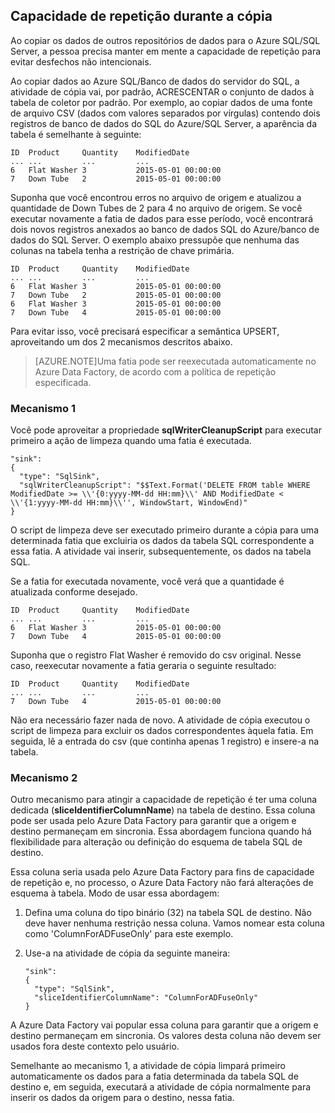 ## Capacidade de repetição durante a cópia

Ao copiar os dados de outros repositórios de dados para o Azure SQL/SQL Server, a pessoa precisa manter em mente a capacidade de repetição para evitar desfechos não intencionais.

Ao copiar dados ao Azure SQL/Banco de dados do servidor do SQL, a atividade de cópia vai, por padrão, ACRESCENTAR o conjunto de dados à tabela de coletor por padrão. Por exemplo, ao copiar dados de uma fonte de arquivo CSV (dados com valores separados por vírgulas) contendo dois registros de banco de dados do SQL do Azure/SQL Server, a aparência da tabela é semelhante à seguinte:
	
	ID	Product		Quantity	ModifiedDate
	...	...			...			...
	6	Flat Washer	3			2015-05-01 00:00:00
	7 	Down Tube	2			2015-05-01 00:00:00

Suponha que você encontrou erros no arquivo de origem e atualizou a quantidade de Down Tubes de 2 para 4 no arquivo de origem. Se você executar novamente a fatia de dados para esse período, você encontrará dois novos registros anexados ao banco de dados SQL do Azure/banco de dados do SQL Server. O exemplo abaixo pressupõe que nenhuma das colunas na tabela tenha a restrição de chave primária.
	
	ID	Product		Quantity	ModifiedDate
	...	...			...			...
	6	Flat Washer	3			2015-05-01 00:00:00
	7 	Down Tube	2			2015-05-01 00:00:00
	6	Flat Washer	3			2015-05-01 00:00:00
	7 	Down Tube	4			2015-05-01 00:00:00

Para evitar isso, você precisará especificar a semântica UPSERT, aproveitando um dos 2 mecanismos descritos abaixo.

> [AZURE.NOTE]Uma fatia pode ser reexecutada automaticamente no Azure Data Factory, de acordo com a política de repetição especificada.

### Mecanismo 1

Você pode aproveitar a propriedade **sqlWriterCleanupScript** para executar primeiro a ação de limpeza quando uma fatia é executada.

	"sink":  
	{ 
	  "type": "SqlSink", 
	  "sqlWriterCleanupScript": "$$Text.Format('DELETE FROM table WHERE ModifiedDate >= \\'{0:yyyy-MM-dd HH:mm}\\' AND ModifiedDate < \\'{1:yyyy-MM-dd HH:mm}\\'', WindowStart, WindowEnd)"
	}

O script de limpeza deve ser executado primeiro durante a cópia para uma determinada fatia que excluiria os dados da tabela SQL correspondente a essa fatia. A atividade vai inserir, subsequentemente, os dados na tabela SQL.

Se a fatia for executada novamente, você verá que a quantidade é atualizada conforme desejado.
	
	ID	Product		Quantity	ModifiedDate
	...	...			...			...
	6	Flat Washer	3			2015-05-01 00:00:00
	7 	Down Tube	4			2015-05-01 00:00:00

Suponha que o registro Flat Washer é removido do csv original. Nesse caso, reexecutar novamente a fatia geraria o seguinte resultado:
	
	ID	Product		Quantity	ModifiedDate
	...	...			...			...
	7 	Down Tube	4			2015-05-01 00:00:00

Não era necessário fazer nada de novo. A atividade de cópia executou o script de limpeza para excluir os dados correspondentes àquela fatia. Em seguida, lê a entrada do csv (que continha apenas 1 registro) e insere-a na tabela.

### Mecanismo 2

Outro mecanismo para atingir a capacidade de repetição é ter uma coluna dedicada (**sliceIdentifierColumnName**) na tabela de destino. Essa coluna pode ser usada pelo Azure Data Factory para garantir que a origem e destino permaneçam em sincronia. Essa abordagem funciona quando há flexibilidade para alteração ou definição do esquema de tabela SQL de destino.

Essa coluna seria usada pelo Azure Data Factory para fins de capacidade de repetição e, no processo, o Azure Data Factory não fará alterações de esquema à tabela. Modo de usar essa abordagem:

1.	Defina uma coluna do tipo binário (32) na tabela SQL de destino. Não deve haver nenhuma restrição nessa coluna. Vamos nomear esta coluna como 'ColumnForADFuseOnly' para este exemplo.
2.	Use-a na atividade de cópia da seguinte maneira:

		"sink":  
		{ 
		  "type": "SqlSink", 
		  "sliceIdentifierColumnName": "ColumnForADFuseOnly"
		}

A Azure Data Factory vai popular essa coluna para garantir que a origem e destino permaneçam em sincronia. Os valores desta coluna não devem ser usados fora deste contexto pelo usuário.

Semelhante ao mecanismo 1, a atividade de cópia limpará primeiro automaticamente os dados para a fatia determinada da tabela SQL de destino e, em seguida, executará a atividade de cópia normalmente para inserir os dados da origem para o destino, nessa fatia.

<!---HONumber=Oct15_HO3-->